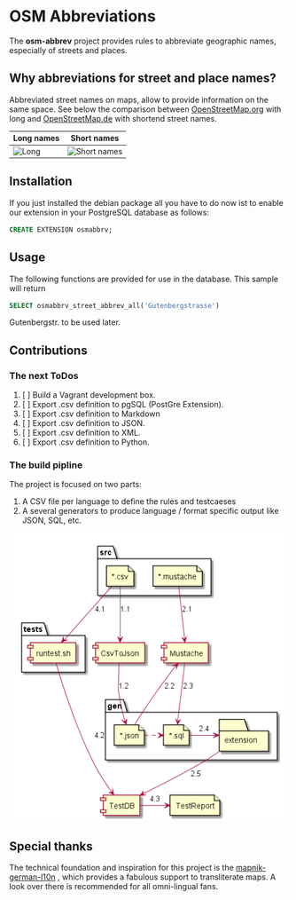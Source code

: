 #  OSM Abbreviations

The **osm-abbrev** project provides rules to abbreviate geographic names, especially of streets and places.

## Why abbreviations for street and place names?

Abbreviated street names on maps, allow to provide information on the same space. See below the comparison between [OpenStreetMap.org](https://www.OpenStreetMap.org) with long and [OpenStreetMap.de](https://www.OpenStreetMap.de/karte.html) with shortend street names.

| Long names | Short names |
| --- | --- |
| ![Long](https://b.tile.openstreetmap.org/16/34123/23067.png)| ![Short names](https://b.tile.openstreetmap.de/16/34123/23067.png) |

## Installation

If you just installed the debian package all you have to do now ist to enable
our extension in your PostgreSQL database as follows:

```sql
CREATE EXTENSION osmabbrv;
```

## Usage

The following functions are provided for use in the database. This sample will return
```sql
SELECT osmabbrv_street_abbrev_all('Gutenbergstrasse')
```
Gutenbergstr. to be used later.

## Contributions

### The next ToDos

1. [ ] Build a Vagrant development box.
1. [ ] Export .csv definition to pgSQL (PostGre Extension).
1. [ ] Export .csv definition to Markdown
1. [ ] Export .csv definition to JSON.
1. [ ] Export .csv definition to XML.
1. [ ] Export .csv definition to Python.

### The build pipline

The project is focused on two parts:

1. A CSV file per language to define the rules and testcaeses
1. A several generators to produce language / format specific output like JSON, SQL, etc.

![Build Pipeline](img/build/build.png)

## Special thanks

The technical foundation and inspiration for this project is the [mapnik-german-l10n](https://github.com/giggls/mapnik-german-l10n) , which provides a fabulous support to transliterate maps. A look over there is recommended for all omni-lingual fans.
